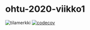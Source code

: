 # ohtu-2020-viikko1
![tilamerkki](https://github.com/tkoukkar/ohtu-2020-viikko1/workflows/Java%20CI%20with%20Gradle/badge.svg) [![codecov](https://codecov.io/gh/tkoukkar/ohtu-2020-viikko1/branch/main/graph/badge.svg?token=3YWJXRW7SZ)](https://codecov.io/gh/tkoukkar/ohtu-2020-viikko1)

